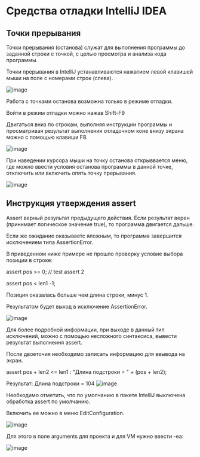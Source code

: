 # Средства отладки IntelliJ IDEA
## Точки прерывания

Точки прерывания (останова) служат для выполнения программы до заданной строки с точкой, с целью просмотра и анализа кода программы.

Точки прерывания в IntelliJ устанавливаются нажатием  левой клавишей мыши на поле с номерами строк (слева).

![image](https://github.com/SvetlanaBoichenko/JavaDebug/assets/160069590/2c13b008-1f02-4886-985f-ef338d857833)


Работа с точками останова возможна только в режиме отладки.

Войти в режим отладки можно нажав Shift-F9

Двигаться вниз по строкам, выполняя инструкции программы и просматривая результат выполнения отладочном коне внизу экрана
можно с помощью клавиши F8.

![image](https://github.com/SvetlanaBoichenko/JavaDebug/assets/160069590/b36776cf-e8f9-4ab6-8ac9-8330f4ab2ef6)

При наведении курсора мыши на точку останова открыввается меню, где можно ввести условия останова программы в данной точке, отключить или включить опять точку прерывания.

![image](https://github.com/SvetlanaBoichenko/JavaDebug/assets/160069590/26a052fd-eee9-4800-a370-393fccd939be)


## Инструкция утверждения assert

Assert верный результат предыдущего действия. Если результат верен (принимает логическое значение true), то программа двигается дальше.

Если же ожидание оказываетс яложным, то программа завершится исключением типа AssertionError.

В приведенном ниже примере не прошло проверку условие выбора позиции в строке:

assert pos >= 0;         // test assert 2

assert pos < len1 -1;

Позиция оказалась больше чем длина строки, минус 1.

Результатом будет выход в исключение  AssertionError.

![image](https://github.com/SvetlanaBoichenko/JavaDebug/assets/160069590/d1eef0c2-c6d2-4f3e-b397-c64126ac927a)

Для более подробной информации, при выходе в данный тип исключений, можно с помощью несложного синтаксиса, вывести результат выполнеиня assert.

После двоеточия необходимо записать информацию для ввывода на экран.

 assert pos + len2 <= len1 : "Длина подстроки = " + (pos + len2);
 
Результат:  Длина подстроки = 104
![image](https://github.com/SvetlanaBoichenko/JavaDebug/assets/160069590/5d310f02-7eb8-42e7-9906-a9b56cec4fa2)

Необходимо отметить, что по умолчанию в пакете IntelliJ выключена обработка assert по умолчанию. 

Включить ее можно в меню EditConfiguration.

![image](https://github.com/SvetlanaBoichenko/JavaDebug/assets/160069590/75d94538-4630-4037-ab96-ab5d462b30f1)

Для этого в поле arguments для проекта и для VM нужно ввести -ea:

![image](https://github.com/SvetlanaBoichenko/JavaDebug/assets/160069590/c068953b-4033-4ec7-b061-6be4e74e0de9)

